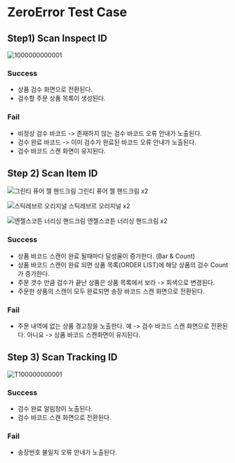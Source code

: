 # ZeroError Test Case
## Step1) Scan Inspect ID
![1000000000001](https://user-images.githubusercontent.com/51939302/186175852-acec0a51-f3f4-4d1e-854e-74c00809ba32.png)

### Success
* 상품 검수 화면으로 전환된다.
* 검수할 주문 상품 목록이 생성된다.

### Fail
* 비정상 검수 바코드 -> 존재하지 않는 검수 바코드 오류 안내가 노출된다.
* 검수 완료 바코드 -> 이미 검수가 완료된 바코드 오류 안내가 노출된다.
* 검수 바코드 스캔 화면이 유지된다.


## Step 2) Scan Item ID
![그린티 퓨어 젤 핸드크림](https://user-images.githubusercontent.com/51939302/186175945-c7d12299-5d2b-408f-bb20-d9a2c5a0a7e2.png)
그린티 퓨어 젤 핸드크림 x2

![스틱레브르 오리지널](https://user-images.githubusercontent.com/51939302/186176068-3a672809-0342-4555-9ab2-8e5492a9f0bc.png)
스틱레브르 오리지널 x2

![엔젤스코튼 너리싱 핸드크림](https://user-images.githubusercontent.com/51939302/186176230-509c3031-4404-49f6-873c-b1fcb7a2fbb6.png)
엔젤스코튼 너리싱 핸드크림 x2

### Success
* 상품 바코드 스캔이 완료 될때마다 달성율이 증가한다. (Bar & Count)
* 상품 바코드 스캔이 완료 되면 상품 목록(ORDER LIST)에 해당 상품의 검수 Count가 증가한다.
* 주문 갯수 만큼 검수가 끝난 상품은 상품 목록에서 보라 -> 회색으로 변경된다.
* 주문한 상품의 스캔이 모두 완료되면 송장 바코드 스캔 화면으로 전환된다.

### Fail
* 주문 내역에 없는 상품 경고창을 노출한다.
예 -> 검수 바코드 스캔 화면으로 전환된다.
아니요 -> 상품 바코드 스캔화면이 유지된다.


## Step 3) Scan Tracking ID
![T100000000001](https://user-images.githubusercontent.com/51939302/186176301-007abc47-94c7-4efc-a35c-3bde42a84cdf.png)

### Success
* 검수 완료 알림창이 노출된다.
* 검수 바코드 스캔 화면으로 전환된다.

### Fail
* 송장번호 불일치 오류 안내가 노출된다.